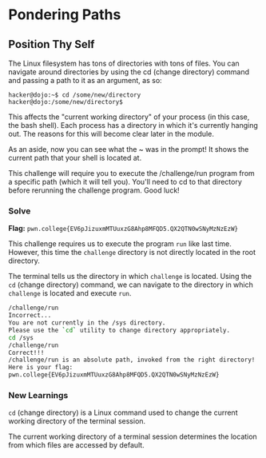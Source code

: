 # Pondering Paths

## Position Thy Self
The Linux filesystem has tons of directories with tons of files. You can navigate around directories by using the cd (change directory) command and passing a path to it as an argument, as so:
```
hacker@dojo:~$ cd /some/new/directory
hacker@dojo:/some/new/directory$
```
This affects the "current working directory" of your process (in this case, the bash shell). Each process has a directory in which it's currently hanging out. The reasons for this will become clear later in the module.

As an aside, now you can see what the ~ was in the prompt! It shows the current path that your shell is located at.

This challenge will require you to execute the /challenge/run program from a specific path (which it will tell you). You'll need to cd to that directory before rerunning the challenge program. Good luck!



### Solve
**Flag:** `pwn.college{EV6pJizuxmMTUuxzG8Ahp8MFQD5.QX2QTN0wSNyMzNzEzW}`

This challenge requires us to execute the program `run` like last time. However, this time the `challenge` directory is not directly located in the root directory. 

The terminal tells us the directory in which `challenge` is located. Using the `cd` (change directory) command, we can navigate to the directory in which `challenge` is located and execute `run`.

```bash
/challenge/run
Incorrect...
You are not currently in the /sys directory.
Please use the `cd` utility to change directory appropriately.
cd /sys
/challenge/run
Correct!!!
/challenge/run is an absolute path, invoked from the right directory!
Here is your flag:
pwn.college{EV6pJizuxmMTUuxzG8Ahp8MFQD5.QX2QTN0wSNyMzNzEzW}
```

### New Learnings
`cd` (change directory) is a Linux command used to change the current working directory of the terminal session. 

The current working directory of a terminal session determines the location from which files are accessed by default.
